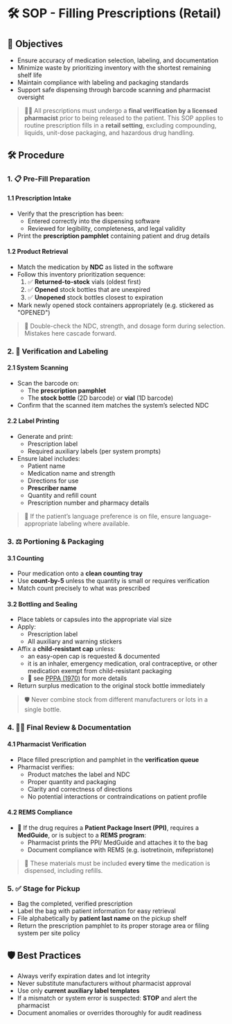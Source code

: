 # 🛠️ SOP - Filling Prescriptions (Retail)

## 🔑 Objectives

- Ensure accuracy of medication selection, labeling, and documentation  
- Minimize waste by prioritizing inventory with the shortest remaining shelf life  
- Maintain compliance with labeling and packaging standards  
- Support safe dispensing through barcode scanning and pharmacist oversight

> 🧑‍⚕️ All prescriptions must undergo a **final verification by a licensed pharmacist** prior to being released to the patient. This SOP applies to routine prescription fills in a **retail setting**, excluding compounding, liquids, unit-dose packaging, and hazardous drug handling.

## 🛠️ Procedure

### 1. 📋 Pre-Fill Preparation

#### 1.1 Prescription Intake

- Verify that the prescription has been:
  - Entered correctly into the dispensing software
  - Reviewed for legibility, completeness, and legal validity
- Print the **prescription pamphlet** containing patient and drug details

#### 1.2 Product Retrieval

- Match the medication by **NDC** as listed in the software
- Follow this inventory prioritization sequence:
  1. ✅ **Returned-to-stock** vials (oldest first)
  2. ✅ **Opened** stock bottles that are unexpired
  3. ✅ **Unopened** stock bottles closest to expiration
- Mark newly opened stock containers appropriately (e.g. stickered as "OPENED")

> 📍 Double-check the NDC, strength, and dosage form during selection. Mistakes here cascade forward.

### 2. 🧪 Verification and Labeling

#### 2.1 System Scanning

- Scan the barcode on:
  - The **prescription pamphlet**
  - The **stock bottle** (2D barcode) or **vial** (1D barcode)
- Confirm that the scanned item matches the system’s selected NDC

#### 2.2 Label Printing

- Generate and print:
  - Prescription label
  - Required auxiliary labels (per system prompts)
- Ensure label includes:
  - Patient name
  - Medication name and strength
  - Directions for use
  - **Prescriber name**
  - Quantity and refill count
  - Prescription number and pharmacy details

> 📍 If the patient’s language preference is on file, ensure language-appropriate labeling where available.

### 3. ⚖️ Portioning & Packaging

#### 3.1 Counting

- Pour medication onto a **clean counting tray**
- Use **count-by-5** unless the quantity is small or requires verification
- Match count precisely to what was prescribed

#### 3.2 Bottling and Sealing

- Place tablets or capsules into the appropriate vial size
- Apply:
  - Prescription label
  - All auxiliary and warning stickers
- Affix a **child-resistant cap** unless:
  - an easy-open cap is requested & documented
  - it is an inhaler, emergency medication, oral contraceptive, or other medication exempt from child-resistant packaging
  - 🔗 see [PPPA (1970)](../law/packaging_labeling.md#poison-prevention-packaging-act-pppa-1970) for more details
- Return surplus medication to the original stock bottle immediately

> 🛡️ Never combine stock from different manufacturers or lots in a single bottle.

### 4. 🧑‍⚕️ Final Review & Documentation

#### 4.1 Pharmacist Verification

- Place filled prescription and pamphlet in the **verification queue**
- Pharmacist verifies:
  - Product matches the label and NDC
  - Proper quantity and packaging
  - Clarity and correctness of directions
  - No potential interactions or contraindications on patient profile

#### 4.2 REMS Compliance

- 📰 If the drug requires a **Patient Package Insert (PPI)**, requires a **MedGuide**, or is subject to a **REMS program**:
  - Pharmacist prints the PPI/ MedGuide and attaches it to the bag
  - Document compliance with REMS (e.g. isotretinoin, mifepristone)

> 🧾 These materials must be included **every time** the medication is dispensed, including refills.

### 5. ✅ Stage for Pickup

- Bag the completed, verified prescription
- Label the bag with patient information for easy retrieval
- File alphabetically by **patient last name** on the pickup shelf
- Return the prescription pamphlet to its proper storage area or filing system per site policy

## 🛡️ Best Practices

- Always verify expiration dates and lot integrity  
- Never substitute manufacturers without pharmacist approval  
- Use only **current auxiliary label templates**  
- If a mismatch or system error is suspected: **STOP** and alert the pharmacist  
- Document anomalies or overrides thoroughly for audit readiness  
